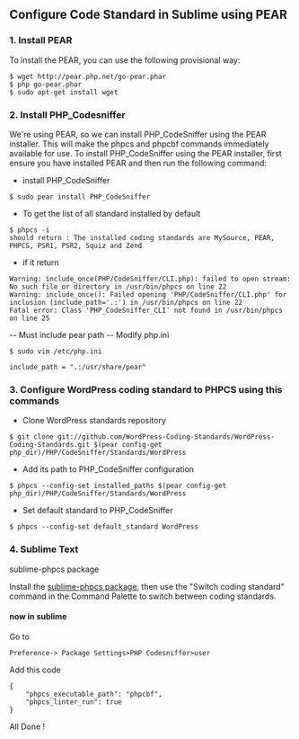 ## Configure Code Standard in Sublime using PEAR

### 1. Install PEAR 

To install the PEAR, you can use the following provisional way:

````
$ wget http://pear.php.net/go-pear.phar
$ php go-pear.phar
$ sudo apt-get install wget
````

### 2. Install PHP_Codesniffer

We're using PEAR, so we can install PHP_CodeSniffer using the PEAR installer. This will make the phpcs and phpcbf commands immediately available for use. To install PHP_CodeSniffer using the PEAR installer, first ensure you have installed PEAR and then run the following command:


- install PHP_CodeSniffer
````
$ sudo pear install PHP_CodeSniffer
````

- To get the list of all standard installed by default 
````
$ phpcs -i
should return : The installed coding standards are MySource, PEAR, PHPCS, PSR1, PSR2, Squiz and Zend
````

- if it return 
````
Warning: include_once(PHP/CodeSniffer/CLI.php): failed to open stream: No such file or directory in /usr/bin/phpcs on line 22
Warning: include_once(): Failed opening 'PHP/CodeSniffer/CLI.php' for inclusion (include_path='.:') in /usr/bin/phpcs on line 22
Fatal error: Class 'PHP_CodeSniffer_CLI' not found in /usr/bin/phpcs on line 25
````
-- Must include pear path
-- Modify php.ini
````
$ sudo vim /etc/php.ini
````
````
include_path = ".:/usr/share/pear"
````

### 3. Configure WordPress coding standard to PHPCS using this commands

* Clone WordPress standards repository

````
$ git clone git://github.com/WordPress-Coding-Standards/WordPress-Coding-Standards.git $(pear config-get php_dir)/PHP/CodeSniffer/Standards/WordPress
````

* Add its path to PHP_CodeSniffer configuration

````
$ phpcs --config-set installed_paths $(pear config-get php_dir)/PHP/CodeSniffer/Standards/WordPress
````

* Set default standard to PHP_CodeSniffer

````
$ phpcs --config-set default_standard WordPress
````

### 4. Sublime Text

sublime-phpcs package

Install the [sublime-phpcs package](https://github.com/benmatselby/sublime-phpcs), then use the "Switch coding standard" command in the Command Palette to switch between coding standards.

#### now in sublime 

Go to 
````
Preference-> Package Settings>PHP Codesniffer>user
````
Add this code 
````
{
	"phpcs_executable_path": "phpcbf",
	"phpcs_linter_run": true
}
````

All Done !
